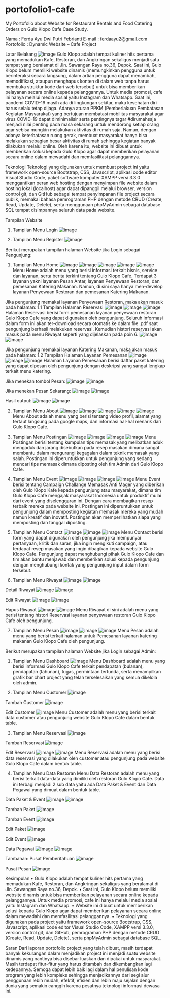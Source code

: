 # portofolio1-cafe
My Portofolio about Website for Restaurant Rentals and Food Catering Orders on Gulo Klopo Cafe Case Study.

Nama        : Ferda Ayu Dwi Putri Febrianti
E-mail      : ferdaayu2@gmail.com
Portofolio  : Dynamic Website – Cafe Project

Latar Belakang
![image](https://user-images.githubusercontent.com/76627077/173744667-63b0aaab-c58b-47a2-acfa-210dcf748872.png)
Gulo Klopo adalah tempat kuliner hits pertama yang memadukan Kafe, Restoran, dan Angkringan sekaligus menjadi satu tempat yang beralamat di Jln. Sawangan Raya no.36, Depok. Saat ini, Gulo Klopo belum memiliki website dinamis (memungkinkan pengguna untuk berinteraksi secara langsung, dalam artian pengguna dapat menambah, memodifikasi, ataupun menghapus konten di dalam web tanpa harus membuka struktur kode dari web tersebut) untuk bisa memberikan pelayanan secara online kepada pelanggannya. Untuk media promosi, cafe ini hanya melalui media sosial yaitu Instagram dan Whatsapp. 
Saat ini, pandemi COVID-19 masih ada di lingkungan sekitar, maka kesehatan diri harus selalu tetap dijaga. Adanya aturan PPKM (Pemberlakuan Pembatasan Kegiatan Masyarakat) yang bertujuan membatasi mobilitas masyarakat agar virus COVID-19 dapat diminimalisir serta pentingnya tagar #dirumahsaja menjadi nilai penting pada masa sekarang untuk mendorong setiap orang agar sebisa mungkin melakukan aktivitas di rumah saja. Namun, dengan adanya keterbatasan ruang gerak, membuat masyarakat hanya bisa melakukan sebagian besar aktivitas di rumah sehingga kegiatan banyak dilakukan melalui online.
Oleh karena itu, website ini dibuat untuk memberikan solusi kepada Gulo Klopo agar dapat memberikan pelayanan secara online dalam mewadahi dan memfasilitasi pelanggannya. 

Teknologi
Teknologi yang digunakan untuk membuat project ini yaitu framework open-source Bootstrap, CSS, Javascript, aplikasi code editor Visual Studio Code, paket software komputer XAMPP versi 3.3.0 menggantikan peran web hosting dengan menyimpan file website dalam hosting lokal (localhost) agar dapat dipanggil melalui browser, version control git, dan GitHub sebagai tempat penyimpanan file project secara publik, memakai bahasa pemrograman PHP dengan metode CRUD (Create, Read, Update, Delete), serta menggunaan phpMyAdmin sebagai database SQL tempat disimpannya seluruh data pada website.

Tampilan Website
1.	Tampilan Menu Login
![image](https://user-images.githubusercontent.com/76627077/173744853-025c2f05-46fb-4cf0-90f8-e8926a987a42.png)

2.	Tampilan Menu Register
![image](https://user-images.githubusercontent.com/76627077/173744960-0f2d892b-44b0-461c-8699-05d64649b78a.png)

Berikut merupakan tampilan halaman Website jika Login sebagai Pengunjung:
1.	Tampilan Menu Home
![image](https://user-images.githubusercontent.com/76627077/173745207-d15fb946-ade2-4fea-a6b9-5c2b6ba51fdb.png)
![image](https://user-images.githubusercontent.com/76627077/173745256-af82e0c8-dde2-4b23-8c3e-4fb527602935.png)
![image](https://user-images.githubusercontent.com/76627077/173745304-457814fc-3516-44a0-ab9e-25cda8508378.png)
![image](https://user-images.githubusercontent.com/76627077/173745366-1ed2251f-f3dc-415d-b30a-705e85fa4cd3.png)
![image](https://user-images.githubusercontent.com/76627077/173745430-216910a8-7dc7-43b2-991a-92a7f7d98563.png)
Menu Home adalah menu yang berisi informasi terkait bisnis, service dan layanan, serta berita terkini tentang Gulo Klopo Cafe. Terdapat 3 layanan yakni layanan Pesan Antar, layanan Penyewaan Restoran, dan pemesanan Katering Makanan. Namun, di sini saya hanya men-develop layanan Penyewaan Restoran dan pemesanan Katering Makanan.

Jika pengunjung memakai layanan Penyewaan Restoran, maka akan masuk pada halaman:
1.1	Tampilan Halaman Reservasi
![image](https://user-images.githubusercontent.com/76627077/173745606-526f7c5b-cafa-4d72-b02a-9426e5510657.png)
![image](https://user-images.githubusercontent.com/76627077/173745669-04f9c7ef-5a7c-4ae3-a652-3bf8c1229dc6.png)
![image](https://user-images.githubusercontent.com/76627077/173745719-7cf08f46-1666-4b8e-8aff-d2e90cea01c8.png)
Halaman Reservasi berisi form pemesanan layanan penyewaan restoran Gulo Klopo Cafe yang dapat digunakan oleh pengunjung. Seluruh informasi dalam form ini akan ter-download secara otomatis ke dalam file .pdf saat pengunjung berhasil melakukan reservasi. Kemudian histori reservasi akan masuk pada menu Riwayat seperti yang dijelaskan pada poin 6.
![image](https://user-images.githubusercontent.com/76627077/173745880-a186474d-8bbb-41c4-8347-d1fcdf6cd624.png)
![image](https://user-images.githubusercontent.com/76627077/173745925-22c6fa9a-4396-40d5-a4f9-a74b4d0be981.png)

Jika pengunjung memakai layanan Katering Makanan, maka akan masuk pada halaman:
1.2	Tampilan Halaman Layanan Pemesanan
![image](https://user-images.githubusercontent.com/76627077/173746065-d5b17461-0373-4add-8c8a-70c1abfe4138.png)
![image](https://user-images.githubusercontent.com/76627077/173746116-f60dc7c1-f7ff-43dc-a0b8-3c707c82bbec.png)
![image](https://user-images.githubusercontent.com/76627077/173746194-0dd7c4c5-a51a-422e-beee-d2592d8711c2.png)
Halaman Layanan Pemesanan berisi daftar paket katering yang dapat dipesan oleh pengunjung dengan deskripsi yang sangat lengkap terkait menu katering. 

Jika menekan tombol Pesan:
![image](https://user-images.githubusercontent.com/76627077/173746359-095cf94c-c4b4-44a5-9e9f-4114566cd35f.png)
![image](https://user-images.githubusercontent.com/76627077/173746408-891da11c-d576-4035-a904-99f47c021c5c.png)

Jika menekan Pesan Sekarang:
![image](https://user-images.githubusercontent.com/76627077/173746484-79e2ab79-0800-44de-a99e-db04aedd71f0.png)
![image](https://user-images.githubusercontent.com/76627077/173746538-bdf8d973-f540-4f36-b9cb-98b1b00122cb.png)

Hasil output:
![image](https://user-images.githubusercontent.com/76627077/173746602-a633ba5e-e568-46fb-a877-3968a7d91b37.png)
![image](https://user-images.githubusercontent.com/76627077/173746651-3384bac9-126a-4dea-953d-361c12c00dbf.png)

2.	Tampilan Menu About
![image](https://user-images.githubusercontent.com/76627077/173746734-2bd5b786-5532-42b3-9369-f6b1fc75e978.png)
![image](https://user-images.githubusercontent.com/76627077/173746778-91df5490-b9d2-4002-a9d0-3467da0f14c0.png)
![image](https://user-images.githubusercontent.com/76627077/173746812-37852589-4053-4032-99dd-deb1b6ad2a6a.png)
![image](https://user-images.githubusercontent.com/76627077/173746868-d85110c0-4f54-48c6-af41-57b51c82807a.png)
![image](https://user-images.githubusercontent.com/76627077/173746913-9bc80a16-26f8-46df-b388-01b9eb2ee4f8.png)
Menu About adalah menu yang berisi tentang video profil, alamat yang tertaut langsung pada google maps, dan informasi hal-hal menarik dari Gulo Klopo Cafe.

3.	Tampilan Menu Postingan
![image](https://user-images.githubusercontent.com/76627077/173747053-9de4d0de-d6e1-4026-a3fb-89fa4320a1e6.png)
![image](https://user-images.githubusercontent.com/76627077/173747111-3a88eb67-7283-46ee-9022-747942973327.png)
![image](https://user-images.githubusercontent.com/76627077/173747144-2086f211-6e85-46ff-a9b4-a533b661cbc3.png)
![image](https://user-images.githubusercontent.com/76627077/173747175-4c579aad-11d8-42da-9056-27f745868399.png)
Menu Postingan berisi tentang kumpulan tips memasak yang melibatkan aduk mengaduk dan jarang disebutkan pada resep masakan dimana sangat membantu dalam mengurangi kegagalan dalam teknik memasak yang salah. Postingan ini diperuntukkan untuk pengunjung yang sedang mencari tips memasak dimana diposting oleh tim Admin dari Gulo Klopo Cafe.

4.	Tampilan Menu Event
![image](https://user-images.githubusercontent.com/76627077/173747389-0542b246-5fd0-4fa8-8c6a-3cf3afdf6ea3.png)
![image](https://user-images.githubusercontent.com/76627077/173747433-8e5195b4-d26c-4782-8f9e-7e92e2e32cfa.png)
![image](https://user-images.githubusercontent.com/76627077/173747463-d5e609b1-21bb-4829-b41f-c9e30fb0de75.png)
![image](https://user-images.githubusercontent.com/76627077/173747490-3ca3b6ca-9618-4107-8672-02338a8e1481.png)
Menu Event berisi tentang Campaign Challange Memasak Anti Mager yang diberikan oleh Gulo Klopo Kafe kepada pengunjung atau masyarakat, dimana tim Gulo Klopo Cafe mengajak masyarakat Indonesia untuk produktif mulai dari event yang diselenggaran ini. Dengan cara membagikan resep terbaik mereka pada website ini. Postingan ini diperuntukkan untuk pengunjung dalam memposting kegiatan memasak mereka yang mudah namun kreatif dan inovatif. Postingan akan memperlihatkan siapa yang memposting dan tanggal diposting.

5.	Tampilan Menu Contact
![image](https://user-images.githubusercontent.com/76627077/173747637-af7ead22-8a8f-4e9f-8890-fdf7b795f780.png)
![image](https://user-images.githubusercontent.com/76627077/173747672-0be69ca7-cf9b-47ac-b913-fd09aaea472f.png)
![image](https://user-images.githubusercontent.com/76627077/173747702-b1edb0a8-bf16-40c9-a328-8c926789ef62.png)
Menu Contact berisi form yang dapat digunakan oleh pengunjung jika mempunyai pertanyaan, kritik dan saran, jika ingin mengikuti campaign, atau terdapat resep masakan yang ingin dibagikan kepada website Gulo Klopo Cafe. Pengunjung dapat menghubungi pihak Gulo Klopo Cafe dan tim akan bantu menjawab dan memberikan solusi kepada pengunjung dengan menghubungi kontak yang pengunjung input dalam form tersebut.

6.	Tampilan Menu Riwayat
![image](https://user-images.githubusercontent.com/76627077/173747807-0cbb2cc9-d4bf-42e3-a87b-884a4cfb6a29.png)
![image](https://user-images.githubusercontent.com/76627077/173747840-5af11e29-4ac2-4863-8352-8b0e9f2f7ba5.png)

Detail Riwayat
![image](https://user-images.githubusercontent.com/76627077/173747900-7e971d9f-c06a-4a3a-afea-b37f4108547c.png)
![image](https://user-images.githubusercontent.com/76627077/173747933-2a6a9620-ead3-49f2-bc88-7cdbbbdc8c75.png)

Edit Riwayat
![image](https://user-images.githubusercontent.com/76627077/173747999-4300d455-cfa7-4870-b773-9f79fd6a3f53.png)
![image](https://user-images.githubusercontent.com/76627077/173748046-49cff542-c7ba-4320-975c-099dfb490121.png)

Hapus Riwayat
![image](https://user-images.githubusercontent.com/76627077/173748093-e48f82d9-3df3-47b0-b133-0a1baefad385.png)
![image](https://user-images.githubusercontent.com/76627077/173748116-78ed0b55-bcce-4a4b-bf92-71ce27663764.png)
Menu Riwayat di sini adalah menu yang berisi tentang histori Reservasi layanan penyewaan restoran Gulo Klopo Cafe oleh pengunjung.

7.	Tampilan Menu Pesan
![image](https://user-images.githubusercontent.com/76627077/173748227-aa40fe25-6e2c-4235-8e05-2aadf269c090.png)
![image](https://user-images.githubusercontent.com/76627077/173748283-2dc42fcd-3dc9-41bf-b9cd-0b7739d2d492.png)
![image](https://user-images.githubusercontent.com/76627077/173748306-2e2b9e8f-cc9c-4b02-8cd4-aaefa25afdb9.png)
Menu Pesan adalah menu yang berisi terkait halaman untuk Pemesanan layanan katering makanan Gulo Klopo Cafe oleh pengunjung.

Berikut merupakan tampilan halaman Website jika Login sebagai Admin:
1.	Tampilan Menu Dashboard
![image](https://user-images.githubusercontent.com/76627077/173748452-3bc2b934-3401-4dfb-93d2-10bef808f4b7.png)
Menu Dashboard adalah menu yang berisi informasi Gulo Klopo Cafe terkait pendapatan (bulanan), pendapatan (tahunan), tugas, permintaan tertunda, serta menampilkan grafik bar chart project yang telah terselesaikan yang semua dikelola oleh admin.

2.	Tampilan Menu Customer
![image](https://user-images.githubusercontent.com/76627077/173748525-1d7437e3-eeef-4329-a3d2-dbb87ef30946.png)

Tambah Customer
![image](https://user-images.githubusercontent.com/76627077/173748603-73ee46d1-7080-478f-b876-b60dbffb5862.png)

Edit Customer
![image](https://user-images.githubusercontent.com/76627077/173748653-937d7a05-fec5-4318-822c-7f5b30c37015.png)
Menu Customer adalah menu yang berisi terkait data customer atau pengunjung website Gulo Klopo Cafe dalam bentuk table. 

3.	Tampilan Menu Reservasi
![image](https://user-images.githubusercontent.com/76627077/173748757-2f1ac201-e430-45af-98b6-394a60ef4d14.png)

Tambah Reservasi
![image](https://user-images.githubusercontent.com/76627077/173748831-c41854a1-98d2-40e0-9ca1-483098653e8e.png)

Edit Reservasi
![image](https://user-images.githubusercontent.com/76627077/173748908-b9dccf4b-834a-43cd-b3fa-634ede652bf5.png)
![image](https://user-images.githubusercontent.com/76627077/173748936-29f9c170-0141-4794-b89e-ca6a36423aca.png)
Menu Reservasi adalah menu yang berisi data reservasi yang dilakukan oleh customer atau pengunjung pada website Gulo Klopo Cafe dalam bentuk table. 

4.	Tampilan Menu Data Restoran
Menu Data Restoran adalah menu yang berisi terkait data-data yang dimiliki oleh restoran Gulo Klopo Cafe. Data ini terbagi menjadi 2 sub data yaitu ada Data Paket & Event dan Data Pegawai yang dimuat dalam bentuk table.

Data Paket & Event
![image](https://user-images.githubusercontent.com/76627077/173749192-7b35e803-f901-4c37-bb98-4652b5dc03f8.png)
![image](https://user-images.githubusercontent.com/76627077/173749235-c2fdf580-1ce0-43d4-9d4a-0ca77bb958e6.png)

Tambah Paket
![image](https://user-images.githubusercontent.com/76627077/173749293-d37fc584-8436-4318-b6e0-4c819e8b59cf.png)

Tambah Event
![image](https://user-images.githubusercontent.com/76627077/173749331-fe070c09-7e86-464b-9bf3-512e947ff010.png)

Edit Paket
![image](https://user-images.githubusercontent.com/76627077/173749516-de37da25-ec08-4574-86d0-1ee7a2ce6a72.png)

Edit Event
![image](https://user-images.githubusercontent.com/76627077/173749570-f132bcc0-b85a-43ce-b37e-7e81e95bbdb2.png)

Data Pegawai
![image](https://user-images.githubusercontent.com/76627077/173749617-91e5e7a8-48b5-4b6c-889e-ab05a8571ab0.png)
![image](https://user-images.githubusercontent.com/76627077/173749657-19ce3518-3d9d-44be-97a8-5cbd5770a23b.png)

Tambahan:
Pusat Pemberitahuan
![image](https://user-images.githubusercontent.com/76627077/173749747-378c4c54-704f-47c9-acc4-98663fcef173.png)

Pusat Pesan
![image](https://user-images.githubusercontent.com/76627077/173749792-948a0f2f-93ec-4ff4-b143-f7d9058f5ffd.png)

Kesimpulan
•	Gulo Klopo adalah tempat kuliner hits pertama yang memadukan Kafe, Restoran, dan Angkringan sekaligus yang beralamat di Jln. Sawangan Raya no.36, Depok.
•	Saat ini, Gulo Klopo belum memiliki website dinamis untuk bisa memberikan pelayanan secara online kepada pelanggannya. Untuk media promosi, cafe ini hanya melalui media sosial yaitu Instagram dan Whatsapp. 
•	Website ini dibuat untuk memberikan solusi kepada Gulo Klopo agar dapat memberikan pelayanan secara online dalam mewadahi dan memfasilitasi pelanggannya. 
•	Teknologi yang digunakan pada project yaitu framework open-source Bootstrap, CSS, Javascript, aplikasi code editor Visual Studio Code, XAMPP versi 3.3.0, version control git, dan GitHub, pemrograman PHP dengan metode CRUD (Create, Read, Update, Delete), serta phpMyAdmin sebagai database SQL.

Saran
Dari laporan portofolio project yang telah dibuat, masih terdapat banyak kekurangan dalam menjadikan project ini menjadi suatu website dinamis yang nantinya bisa disebar luaskan dan dipakai untuk masyarakat. Masih terdapat fitur-fitur yang harus ditambah dan dikembangkan lagi kedepannya. Semoga dapat lebih baik lagi dalam hal penulisan kode program yang lebih kompleks sehingga menjadikannya dari segi alur penggunaan lebih mudah, efektif, efisien dan lebih maju sejalan dengan dunia yang semakin canggih karena pesatnya teknologi informasi dewasa ini.
